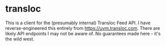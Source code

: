 # transloc

This is a client for the (presumably internal) Transloc Feed API. I have reverse-engineered this entirely from https://uvm.transloc.com. There are likely API endpoints I may not be aware of. No guarantees made here - it's the wild west.
